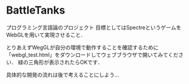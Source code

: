 # BattleTanks
プログラミング言語論のプロジェクト
目標としてはSpectreというゲームをWebGLを用いて実現させること．

とりあえずWegGLが自分の環境で動作することを確認するために「webgl_test.html」をダウンロードしてウェブブラウザで開いてみてください．
緑の三角形が表示されたらOKです．

具体的な開発の流れは後で考えることにしよう...
